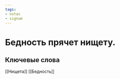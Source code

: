 ```yaml
---
tags: 
- notas
- signum
---
```

# Бедность прячет нищету.

## Ключевые слова
[[Нищета]] [[Бедность]]


